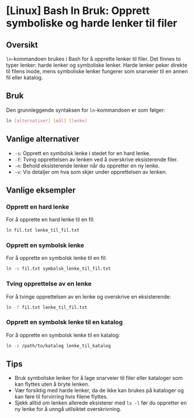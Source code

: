 # [Linux] Bash ln Bruk: Opprett symboliske og harde lenker til filer

## Oversikt
`ln`-kommandoen brukes i Bash for å opprette lenker til filer. Det finnes to typer lenker: harde lenker og symboliske lenker. Harde lenker peker direkte til filens inode, mens symboliske lenker fungerer som snarveier til en annen fil eller katalog.

## Bruk
Den grunnleggende syntaksen for `ln`-kommandoen er som følger:

```bash
ln [alternativer] [mål] [lenke]
```

## Vanlige alternativer
- `-s`: Opprett en symbolsk lenke i stedet for en hard lenke.
- `-f`: Tving opprettelsen av lenken ved å overskrive eksisterende filer.
- `-n`: Behold eksisterende lenker når du oppretter en ny lenke.
- `-v`: Vis detaljer om hva som skjer under opprettelsen av lenken.

## Vanlige eksempler

### Opprett en hard lenke
For å opprette en hard lenke til en fil:
```bash
ln fil.txt lenke_til_fil.txt
```

### Opprett en symbolsk lenke
For å opprette en symbolsk lenke til en fil:
```bash
ln -s fil.txt symbolsk_lenke_til_fil.txt
```

### Tving opprettelse av en lenke
For å tvinge opprettelsen av en lenke og overskrive en eksisterende:
```bash
ln -f fil.txt lenke_til_fil.txt
```

### Opprett en symbolsk lenke til en katalog
For å opprette en symbolsk lenke til en katalog:
```bash
ln -s /path/to/katalog lenke_til_katalog
```

## Tips
- Bruk symboliske lenker for å lage snarveier til filer eller kataloger som kan flyttes uten å bryte lenken.
- Vær forsiktig med harde lenker, da de ikke kan brukes på kataloger og kan føre til forvirring hvis filene flyttes.
- Sjekk alltid om lenken allerede eksisterer med `ls -l` før du oppretter en ny lenke for å unngå utilsiktet overskrivning.
